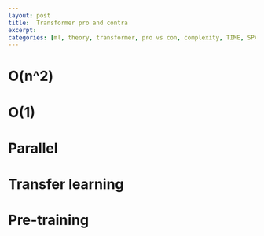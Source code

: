 ```yaml
---
layout: post
title:  Transformer pro and contra
excerpt: 
categories: [ml, theory, transformer, pro vs con, complexity, TIME, SPACE, path length, parallelization, transfer learning, pre-training]
---
```


# O(n^2)

# O(1)

# Parallel

# Transfer learning

# Pre-training
